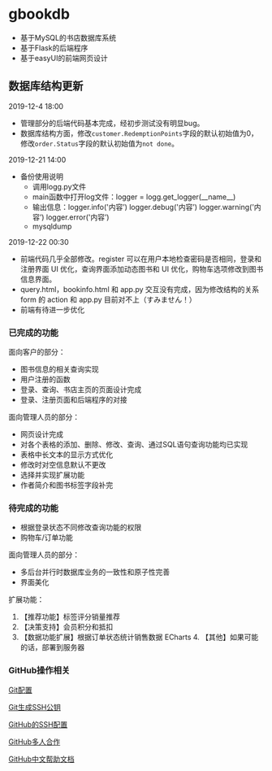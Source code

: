 # gbookdb
 - 基于MySQL的书店数据库系统
 - 基于Flask的后端程序
 - 基于easyUI的前端网页设计

## 数据库结构更新

2019-12-4 18:00

 - 管理部分的后端代码基本完成，经初步测试没有明显bug。
 - 数据库结构方面，修改```customer.RedemptionPoints```字段的默认初始值为0，修改```order.Status```字段的默认初始值为```not done```。

2019-12-21 14:00

* 备份使用说明
    * 调用logg.py文件
    * main函数中打开log文件：logger = logg.get_logger(\_\_name__)
    * 输出信息：logger.info('内容’)  logger.debug('内容’)  logger.warning('内容’)  logger.error('内容’) 
    * mysqldump

2019-12-22 00:30

* 前端代码几乎全部修改。register 可以在用户本地检查密码是否相同，登录和注册界面 UI 优化，查询界面添加动态图书和 UI 优化，购物车选项修改到图书信息界面。
* query.html，bookinfo.html 和 app.py 交互没有完成，因为修改结构的关系 form 的 action 和 app.py 目前对不上（すみません！）
* 前端有待进一步优化


### 已完成的功能

面向客户的部分：

 - 图书信息的相关查询实现
 - 用户注册的函数
 - 登录、查询、书店主页的页面设计完成
 - 登录、注册页面和后端程序的对接

面向管理人员的部分：

 - 网页设计完成
 - 对各个表格的添加、删除、修改、查询、通过SQL语句查询功能均已实现
 - 表格中长文本的显示方式优化
 - 修改时对空信息默认不更改
 - 选择并实现扩展功能
 - 作者简介和图书标签字段补完

### 待完成的功能

 - 根据登录状态不同修改查询功能的权限
 - 购物车/订单功能

面向管理人员的部分：

 - 多后台并行时数据库业务的一致性和原子性完善
 - 界面美化

扩展功能：
   1. 【推荐功能】标签评分销量推荐
   2. 【决策支持】会员积分和抵扣
   3. 【数据功能扩展】根据订单状态统计销售数据 ECharts
      4. 【其他】如果可能的话，部署到服务器

### GitHub操作相关
[Git配置](https://git-scm.com/book/zh/v2/%E8%B5%B7%E6%AD%A5-%E5%88%9D%E6%AC%A1%E8%BF%90%E8%A1%8C-Git-%E5%89%8D%E7%9A%84%E9%85%8D%E7%BD%AE)

[Git生成SSH公钥](https://git-scm.com/book/zh/v2/%E6%9C%8D%E5%8A%A1%E5%99%A8%E4%B8%8A%E7%9A%84-Git-%E7%94%9F%E6%88%90-SSH-%E5%85%AC%E9%92%A5)

[GitHub的SSH配置](https://help.github.com/cn/github/authenticating-to-github/connecting-to-github-with-ssh)

[GitHub多人合作](https://www.cnblogs.com/schaepher/p/4933873.html)

[GitHub中文帮助文档](https://help.github.com/cn)
